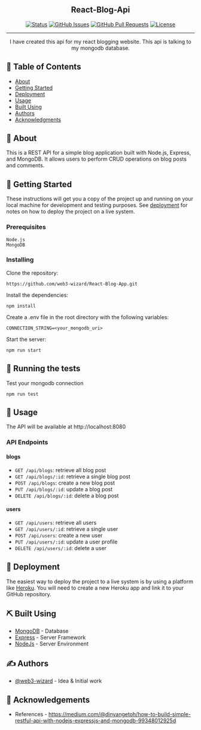 <!-- <p align="center">
  <a href="" rel="noopener">
 <img width=200px height=200px src="https://i.imgur.com/6wj0hh6.jpg" alt="Project logo"></a>
</p> -->

<h2 align="center">React-Blog-Api </h2>

<div align="center">

[![Status](https://img.shields.io/badge/status-active-success.svg)]()
[![GitHub Issues](https://img.shields.io/github/issues/kylelobo/The-Documentation-Compendium.svg)](https://github.com/kylelobo/The-Documentation-Compendium/issues)
[![GitHub Pull Requests](https://img.shields.io/github/issues-pr/kylelobo/The-Documentation-Compendium.svg)](https://github.com/kylelobo/The-Documentation-Compendium/pulls)
[![License](https://img.shields.io/badge/license-MIT-blue.svg)](/LICENSE)

</div>

---

<p align="center"> I have created this api for my react blogging website. This api is talking to my mongodb database.
    <br> 
</p>

## 📝 Table of Contents

- [About](#about)
- [Getting Started](#getting_started)
- [Deployment](#deployment)
- [Usage](#usage)
- [Built Using](#built_using)
- [Authors](#authors)
- [Acknowledgments](#acknowledgement)

## 🧐 About <a name = "about"></a>

This is a REST API for a simple blog application built with Node.js, Express, and MongoDB. It allows users to perform CRUD operations on blog posts and comments.

## 🏁 Getting Started <a name = "getting_started"></a>

These instructions will get you a copy of the project up and running on your local machine for development and testing purposes. See [deployment](#deployment) for notes on how to deploy the project on a live system.

### Prerequisites

```
Node.js
MongoDB
```

### Installing

Clone the repository:

```
https://github.com/web3-wizard/React-Blog-App.git
```

Install the dependencies:

```
npm install
```

Create a .env file in the root directory with the following variables:

```
CONNECTION_STRING=<your_mongodb_uri>
```

Start the server:

```
npm run start
```

## 🔧 Running the tests <a name = "tests"></a>

Test your mongodb connection

```
npm run test
```

## 🎈 Usage <a name="usage"></a>

The API will be available at http://localhost:8080

### API Endpoints

#### blogs

- `GET /api/blogs`: retrieve all blog post
- `GET /api/blogs/:id`: retrieve a single blog post
- `POST /api/blogs`: create a new blog post
- `PUT /api/blogs/:id`: update a blog post
- `DELETE /api/blogs/:id`: delete a blog post

#### users

- `GET /api/users`: retrieve all users
- `GET /api/users/:id`: retrieve a single user
- `POST /api/users`: create a new user
- `PUT /api/users/:id`: update a user profile
- `DELETE /api/users/:id`: delete a user

## 🚀 Deployment <a name = "deployment"></a>

The easiest way to deploy the project to a live system is by using a platform like [Heroku](https://www.heroku.com/). You will need to create a new Heroku app and link it to your GitHub repository.

## ⛏️ Built Using <a name = "built_using"></a>

- [MongoDB](https://www.mongodb.com/) - Database
- [Express](https://expressjs.com/) - Server Framework
- [NodeJs](https://nodejs.org/en/) - Server Environment

## ✍️ Authors <a name = "authors"></a>

- [@web3-wizard](https://github.com/web3-wizard) - Idea & Initial work

## 🎉 Acknowledgements <a name = "acknowledgement"></a>

- References -
  https://medium.com/@dinyangetoh/how-to-build-simple-restful-api-with-nodejs-expressjs-and-mongodb-99348012925d
